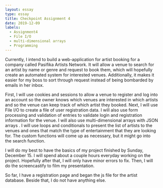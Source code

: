 ```yaml
---
layout: essay
type: essay
title: Checkpoint Assignment 4
date: 2019-12-09
labels:
  - Assignment4
  - File I/O
  - multi-dimensional arrays
  - Programming
---
```


Currently, I intend to build a web-application for artist booking for a company called Pasifika Artists Network. It will allow a venue to search for an artist by name or genre and request to book them, which will hopefully create an automated system for interested venues. Additionally, it makes it easier for my boss to sort through request instead of being bombarded by emails in her inbox.

First, I will use cookies and sessions to allow a venue to register and log into an account so the owner knows which venues are interested in which artists and so the venue can keep track of which artist they booked. Next, I will use File I/O to create a file of user registration data. I will also use form processing and validation of entries to validate login and registration information for the venue.  I will also use multi-dimensional arrays with JSON arrays . I will use loops and conditionals to present the list of artists to the venues and ones that match the type of entertainment that they are looking for. The custom functions will come up as necessary, but it might go into the search function.

I will do my best to have the basics of my project finished by Sunday, December 15. I will spend about a couple hours everyday working on the project. Hopefully after that, I will only have minor errors to fix. Then, I will do the screencastify to film my presentation. 

So far, I have a registration page and began the js file for the artist database. Beside that, I do not have anything else.

